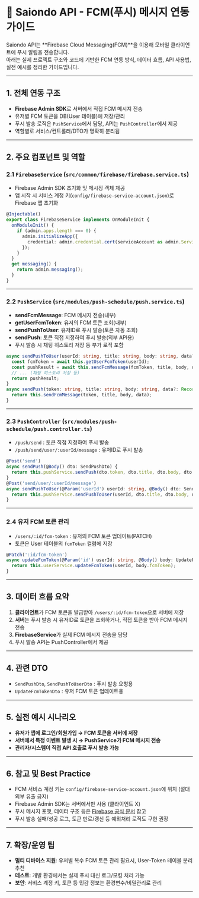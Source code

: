 # 📲 Saiondo API - FCM(푸시) 메시지 연동 가이드

Saiondo API는 **Firebase Cloud Messaging(FCM)**을 이용해 모바일 클라이언트에 푸시 알림을 전송합니다.  
아래는 실제 프로젝트 구조와 코드에 기반한 FCM 연동 방식, 데이터 흐름, API 사용법, 실전 예시를 정리한 가이드입니다.

---

## 1. 전체 연동 구조

- **Firebase Admin SDK**로 서버에서 직접 FCM 메시지 전송
- 유저별 FCM 토큰을 DB(User 테이블)에 저장/관리
- 푸시 발송 로직은 `PushService`에서 담당, API는 `PushController`에서 제공
- 역할별로 서비스/컨트롤러/DTO가 명확히 분리됨

---

## 2. 주요 컴포넌트 및 역할

### 2.1 `FirebaseService` (`src/common/firebase/firebase.service.ts`)

- Firebase Admin SDK 초기화 및 메시징 객체 제공
- 앱 시작 시 서비스 계정 키(`config/firebase-service-account.json`)로 Firebase 앱 초기화

```typescript
@Injectable()
export class FirebaseService implements OnModuleInit {
  onModuleInit() {
    if (admin.apps.length === 0) {
      admin.initializeApp({
        credential: admin.credential.cert(serviceAccount as admin.ServiceAccount),
      });
    }
  }
  get messaging() {
    return admin.messaging();
  }
}
```

---

### 2.2 `PushService` (`src/modules/push-schedule/push.service.ts`)

- **sendFcmMessage**: FCM 메시지 전송(내부)
- **getUserFcmToken**: 유저의 FCM 토큰 조회(내부)
- **sendPushToUser**: 유저ID로 푸시 발송(토큰 자동 조회)
- **sendPush**: 토큰 직접 지정하여 푸시 발송(외부 API용)
- 푸시 발송 시 채팅 히스토리 저장 등 부가 로직 포함

```typescript
async sendPushToUser(userId: string, title: string, body: string, data?: Record<string, string>) {
  const fcmToken = await this.getUserFcmToken(userId);
  const pushResult = await this.sendFcmMessage(fcmToken, title, body, data);
  // ... (채팅 히스토리 저장 등)
  return pushResult;
}
async sendPush(token: string, title: string, body: string, data?: Record<string, string>) {
  return this.sendFcmMessage(token, title, body, data);
}
```

---

### 2.3 `PushController` (`src/modules/push-schedule/push.controller.ts`)

- `/push/send` : 토큰 직접 지정하여 푸시 발송
- `/push/send/user/:userId/message` : 유저ID로 푸시 발송

```typescript
@Post('send')
async sendPush(@Body() dto: SendPushDto) {
  return this.pushService.sendPush(dto.token, dto.title, dto.body, dto.data);
}
@Post('send/user/:userId/message')
async sendPushToUser(@Param('userId') userId: string, @Body() dto: SendPushToUserDto) {
  return this.pushService.sendPushToUser(userId, dto.title, dto.body, dto.data);
}
```

---

### 2.4 유저 FCM 토큰 관리

- `/users/:id/fcm-token` : 유저의 FCM 토큰 업데이트(PATCH)
- 토큰은 User 테이블의 `fcmToken` 컬럼에 저장

```typescript
@Patch(':id/fcm-token')
async updateFcmToken(@Param('id') userId: string, @Body() body: UpdateFcmTokenDto) {
  return this.userService.updateFcmToken(userId, body.fcmToken);
}
```

---

## 3. 데이터 흐름 요약

1. **클라이언트**가 FCM 토큰을 발급받아 `/users/:id/fcm-token`으로 서버에 저장
2. **서버**는 푸시 발송 시 유저ID로 토큰을 조회하거나, 직접 토큰을 받아 FCM 메시지 전송
3. **FirebaseService**가 실제 FCM 메시지 전송을 담당
4. 푸시 발송 API는 PushController에서 제공

---

## 4. 관련 DTO

- `SendPushDto`, `SendPushToUserDto` : 푸시 발송 요청용
- `UpdateFcmTokenDto` : 유저 FCM 토큰 업데이트용

---

## 5. 실전 예시 시나리오

- **유저가 앱에 로그인/회원가입 → FCM 토큰을 서버에 저장**
- **서버에서 특정 이벤트 발생 시 → PushService가 FCM 메시지 전송**
- **관리자/시스템이 직접 API 호출로 푸시 발송 가능**

---

## 6. 참고 및 Best Practice

- FCM 서비스 계정 키는 `config/firebase-service-account.json`에 위치 (절대 외부 유출 금지)
- Firebase Admin SDK는 서버에서만 사용 (클라이언트 X)
- 푸시 메시지 포맷, 데이터 구조 등은 [Firebase 공식 문서](https://firebase.google.com/docs/cloud-messaging) 참고
- 푸시 발송 실패/성공 로그, 토큰 만료/갱신 등 예외처리 로직도 구현 권장

---

## 7. 확장/운영 팁

- **멀티 디바이스 지원**: 유저별 복수 FCM 토큰 관리 필요시, User-Token 테이블 분리 추천
- **테스트**: 개발 환경에서는 실제 푸시 대신 로그/모킹 처리 가능
- **보안**: 서비스 계정 키, 토큰 등 민감 정보는 환경변수/비밀관리로 관리

---